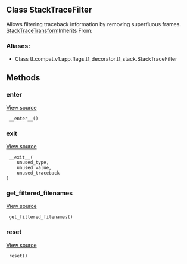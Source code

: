 ## Class StackTraceFilter
Allows filtering traceback information by removing superfluous frames.
[StackTraceTransform](https://tensorflow.google.cn/api_docs/python/tf/compat/v1/flags/tf_decorator/tf_stack/StackTraceTransform)Inherits From: 

### Aliases:
- Class tf.compat.v1.app.flags.tf_decorator.tf_stack.StackTraceFilter
## Methods
### __enter__
[View source](https://github.com/tensorflow/tensorflow/blob/r2.0/tensorflow/python/util/tf_stack.py#L59-L75)


```
 __enter__()
```
### __exit__
[View source](https://github.com/tensorflow/tensorflow/blob/r2.0/tensorflow/python/util/tf_stack.py#L77-L79)


```
 __exit__(
    unused_type,
    unused_value,
    unused_traceback
)
```
### get_filtered_filenames
[View source](https://github.com/tensorflow/tensorflow/blob/r2.0/tensorflow/python/util/tf_stack.py#L104-L105)


```
 get_filtered_filenames()
```
### reset
[View source](https://github.com/tensorflow/tensorflow/blob/r2.0/tensorflow/python/util/tf_stack.py#L101-L102)


```
 reset()
```
